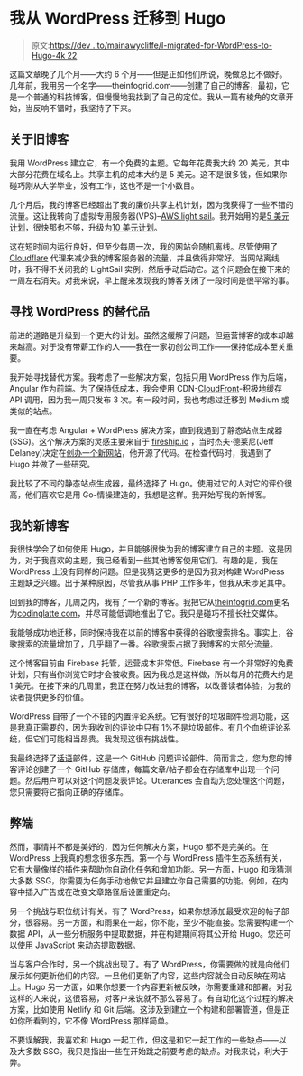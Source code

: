 # 我从 WordPress 迁移到 Hugo

> 原文:[https://dev . to/mainawycliffe/I-migrated-for-WordPress-to-Hugo-4k 22](https://dev.to/mainawycliffe/i-migrated-for-wordpress-to-hugo-4k22)

这篇文章晚了几个月——大约 6 个月——但是正如他们所说，晚做总比不做好。几年前，我用另一个名字——theinfogrid.com——创建了自己的博客，最初，它是一个普通的科技博客，但慢慢地我找到了自己的定位。我从一篇有棱角的文章开始，当反响不错时，我坚持了下来。

## [](#about-the-old-blog)关于旧博客

我用 WordPress 建立它，有一个免费的主题。它每年花费我大约 20 美元，其中大部分花费在域名上。共享主机的成本大约是 5 美元。这不是很多钱，但如果你碰巧刚从大学毕业，没有工作，这也不是一个小数目。

几个月后，我的博客已经超出了我的廉价共享主机计划，因为我获得了一些不错的流量。这让我转向了虚拟专用服务器(VPS)–[AWS light sail](https://aws.amazon.com/lightsail/)。我开始用的是[5 美元计划](https://aws.amazon.com/lightsail/pricing/)，很快那也不够，升级为[10 美元计划](https://aws.amazon.com/lightsail/pricing/)。

这在短时间内运行良好，但至少每周一次，我的网站会随机离线。尽管使用了 [Cloudflare](https://www.cloudflare.com/) 代理来减少我的博客服务器的流量，并且做得非常好。当网站离线时，我不得不关闭我的 LightSail 实例，然后手动启动它。这个问题会在接下来的一周左右消失。对我来说，早上醒来发现我的博客关闭了一段时间是很平常的事。

## [](#finding-an-alternative-to-wordpress)寻找 WordPress 的替代品

前进的道路是升级到一个更大的计划。虽然这缓解了问题，但运营博客的成本却越来越高。对于没有带薪工作的人——我在一家初创公司工作——保持低成本至关重要。

我开始寻找替代方案。我考虑了一些解决方案，包括只用 WordPress 作为后端，Angular 作为前端。为了保持低成本，我会使用 CDN-[CloudFront](https://aws.amazon.com/cloudfront/)-积极地缓存 API 调用，因为我一周只发布 3 次。有一段时间，我也考虑过迁移到 Medium 或类似的站点。

我一直在考虑 Angular + WordPress 解决方案，直到我遇到了静态站点生成器(SSG)。这个解决方案的灵感主要来自于 [fireship.io](http://fireship.io/) ，当时杰夫·德莱尼(Jeff Delaney)决定在[创办一个新网站](https://www.youtube.com/watch?v=gun8OiGtlNc)，他开源了代码。在检查代码时，我遇到了 Hugo 并做了一些研究。

我比较了不同的静态站点生成器，最终选择了 Hugo。使用过它的人对它的评价很高，他们喜欢它是用 Go-情操建造的，我想是这样。我开始写我的新博客。

## [](#my-new-blog)我的新博客

我很快学会了如何使用 Hugo，并且能够很快为我的博客建立自己的主题。这是因为，对于我喜欢的主题，我已经看到一些其他博客使用它们。有趣的是，我在 WordPress 上没有同样的问题。但是我猜这更多的是因为我对构建 WordPress 主题缺乏兴趣。出于某种原因，尽管我从事 PHP 工作多年，但我从未涉足其中。

回到我的博客，几周之内，我有了一个新的博客。我把它从[theinfogrid.com](http://theinfogrid.com/)更名为[codinglatte.com](https://codinglatte.com/)，并尽可能低调地推出了它。我只是碰巧不擅长社交媒体。

我能够成功地迁移，同时保持我在以前的博客中获得的谷歌搜索排名。事实上，谷歌搜索的流量增加了，几乎翻了一番。谷歌搜索占据了我博客的大部分流量。

这个博客目前由 Firebase 托管，运营成本非常低。Firebase 有一个非常好的免费计划，只有当你浏览它时才会被收费。因为我总是这样做，所以每月的花费大约是 1 美元。在接下来的几周里，我正在努力改进我的博客，以改善读者体验，为我的读者提供更多的价值。

WordPress 自带了一个不错的内置评论系统。它有很好的垃圾邮件检测功能，这是我真正需要的，因为我收到的评论中只有 1%不是垃圾邮件。有几个血统评论系统，但它们可能相当昂贵。我发现这很有挑战性。

我最终选择了[话语](https://github.com/utterance/utterances)部件，这是一个 GitHub 问题评论部件。简而言之，您为您的博客评论创建了一个 GitHub 存储库，每篇文章/帖子都会在存储库中出现一个问题。然后用户可以对这个问题发表评论。Utterances 会自动为您处理这个问题，您只需要将它指向正确的存储库。

## [](#drawbacks)弊端

然而，事情并不都是美好的，因为任何解决方案，Hugo 都不是完美的。在 WordPress 上我真的想念很多东西。第一个与 WordPress 插件生态系统有关，它有大量像样的插件来帮助你自动化任务和增加功能。另一方面，Hugo 和我猜测大多数 SSG，你需要为任务手动地做它并且建立你自己需要的功能。例如，在内容中插入广告或在改变文章路径后设置重定向。

另一个挑战与职位统计有关。有了 WordPress，如果你想添加最受欢迎的帖子部分，很容易。另一方面，和雨果在一起，你不能，至少不能直接。您需要构建一个数据 API，从一些分析服务中提取数据，并在构建期间将其公开给 Hugo。您还可以使用 JavaScript 来动态提取数据。

当与客户合作时，另一个挑战出现了。有了 WordPress，你需要做的就是向他们展示如何更新他们的内容。一旦他们更新了内容，这些内容就会自动反映在网站上。Hugo 另一方面，如果你想要一个内容更新被反映，你需要重建和部署。对我这样的人来说，这很容易，对客户来说就不那么容易了。有自动化这个过程的解决方案，比如使用 Netlify 和 Git 后端。这涉及到建立一个构建和部署管道，但是正如你所看到的，它不像 WordPress 那样简单。

不要误解我，我喜欢和 Hugo 一起工作，但这是和它一起工作的一些缺点——以及大多数 SSG。我只是指出一些在开始跳之前要考虑的缺点。对我来说，利大于弊。
